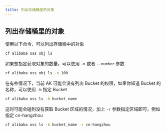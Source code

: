 ```yaml
---
title: 列出存储桶里的对象
---
```


## 列出存储桶里的对象

使用以下命令，可以列出存储桶中的对象

```bash
cf alibaba oss obj ls
```

如果想指定获取对象的数量，可以使用 `-n` 或者 `--number` 参数

```bash
cf alibaba oss obj ls -n 100
```

在有些情况下，当前 AK 可能会没有列出 Bucket 的权限，如果你知道 Bucket 的名称，可以使用 `-b` 指定 Bucket

```bash
cf alibaba oss ls -b bucket_name
```

这时可能会碰到没有获取 Bucket 区域的情况，加上 `-r` 参数指定区域即可，例如指定 cn-hangzhou

```bash
cf alibaba oss ls -b bucket_name -r cn-hangzhou
```

<Vssue />

<script>
export default {
    mounted () {
      this.$page.lastUpdated = "2022年10月12日"
    }
  }
</script>